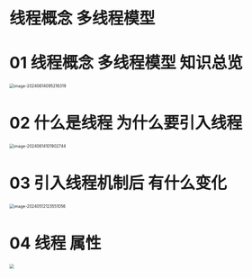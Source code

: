 # 线程概念 多线程模型



# 01 线程概念 多线程模型 知识总览

<img src="https://cvp.oss-cn-shanghai.aliyuncs.com/picgo/202406140952508.png" alt="image-20240614095216319" style="zoom:50%;" />



# 02 什么是线程 为什么要引入线程

<img src="https://cvp.oss-cn-shanghai.aliyuncs.com/picgo/202406141019033.png" alt="image-20240614101902744" style="zoom:50%;" />



# 03 引入线程机制后 有什么变化

<img src="https://cvp.oss-cn-shanghai.aliyuncs.com/picgo/202405121235178.png" alt="image-20240512123551056" style="zoom:50%;" />



# 04 线程 属性

<img src="https://cvp.oss-cn-shanghai.aliyuncs.com/picgo/202405121252835.png" style="zoom:50%;" />